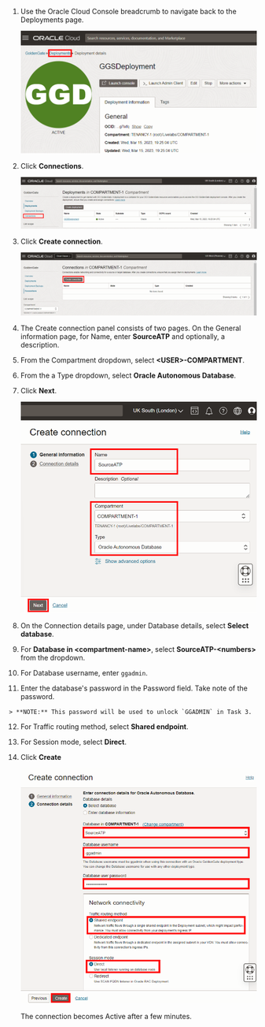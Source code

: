 <!--
    {
        "name":"Create the source connection",
        "description":"Create the source connection"
    }
-->
1.  Use the Oracle Cloud Console breadcrumb to navigate back to the Deployments page.

    ![GoldenGate highlighted in Oracle Cloud Console breadcrumb](../../../../ggs-common/create/images/02-01-deployment-details.png " ")

2.  Click **Connections**.

    ![Connections in GoldenGate menu](../../../../ggs-common/create/images/02-02-connections.png " ")

3.  Click **Create connection**.

    ![Connections page](../../../../ggs-common/create/images/02-03-create-connection.png " ")

4.  The Create connection panel consists of two pages. On the General information page, for Name, enter **SourceATP** and optionally, a description.

5.  From the Compartment dropdown, select **&lt;USER&gt;-COMPARTMENT**.

6.  From the a Type dropdown, select **Oracle Autonomous Database**.

7.  Click **Next**.

    ![Source Database details](../../../../ggs-common/create/images/02-06-create-connection-general-info.png)

8. On the Connection details page, under Database details, select **Select database**.

9.  For **Database in &lt;compartment-name&gt;**, select **SourceATP-&lt;numbers&gt;** from the dropdown. 

10.  For Database username, enter `ggadmin`.

11.  Enter the database's password in the Password field. Take note of the password.

    > **NOTE:** This password will be used to unlock `GGADMIN` in Task 3.

12. For Traffic routing method, select **Shared endpoint**.

13. For Session mode, select **Direct**.

14. Click **Create**

    ![Source Database details](../../../../ggs-common/create/images/02-13-create-connection-gg-details.png)

    The connection becomes Active after a few minutes.